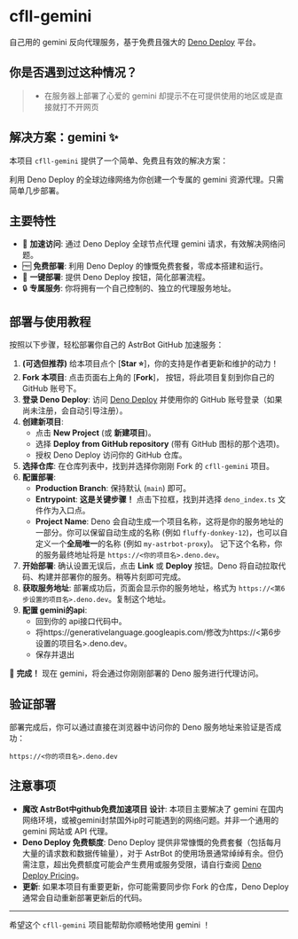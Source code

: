 # cfll-gemini

自己用的 gemini 反向代理服务，基于免费且强大的 [Deno Deploy](https://deno.com/deploy) 平台。

## 你是否遇到过这种情况？

> *   在服务器上部署了心爱的 gemini
却提示不在可提供使用的地区或是直接就打不开网页


## 解决方案：gemini ✨

本项目 `cfll-gemini` 提供了一个简单、免费且有效的解决方案：

利用 Deno Deploy 的全球边缘网络为你创建一个专属的 gemini 资源代理。只需简单几步部署。

## 主要特性

*   🚀 **加速访问**: 通过 Deno Deploy 全球节点代理 gemini 请求，有效解决网络问题。
*   🆓 **免费部署**: 利用 Deno Deploy 的慷慨免费套餐，零成本搭建和运行。
*   🔧 **一键部署**: 提供 Deno Deploy 按钮，简化部署流程。
*   🔒 **专属服务**: 你将拥有一个自己控制的、独立的代理服务地址。

## 部署与使用教程

按照以下步骤，轻松部署你自己的 AstrBot GitHub 加速服务：

1.  **(可选但推荐)** 给本项目点个 [**Star ⭐**]，你的支持是作者更新和维护的动力！
2.  **Fork 本项目**: 点击页面右上角的 [**Fork**]， 按钮，将此项目复刻到你自己的 GitHub 账号下。
3.  **登录 Deno Deploy**: 访问 [Deno Deploy](https://dash.deno.com/) 并使用你的 GitHub 账号登录（如果尚未注册，会自动引导注册）。
4.  **创建新项目**:
    *   点击 **New Project** (或 **新建项目**)。
    *   选择 **Deploy from GitHub repository** (带有 GitHub 图标的那个选项)。
    *   授权 Deno Deploy 访问你的 GitHub 仓库。
5.  **选择仓库**: 在仓库列表中，找到并选择你刚刚 Fork 的 `cfll-gemini` 项目。
6.  **配置部署**:
    *   **Production Branch**: 保持默认 (`main`) 即可。
    *   **Entrypoint**: **这是关键步骤！** 点击下拉框，找到并选择 `deno_index.ts` 文件作为入口点。
    *   **Project Name**: Deno 会自动生成一个项目名称，这将是你的服务地址的一部分。你可以保留自动生成的名称 (例如 `fluffy-donkey-12`)，也可以自定义一个**全局唯一**的名称 (例如 `my-astrbot-proxy`)。 记下这个名称，你的服务最终地址将是 `https://<你的项目名>.deno.dev`。
7.  **开始部署**: 确认设置无误后，点击 **Link** 或 **Deploy** 按钮。Deno 将自动拉取代码、构建并部署你的服务。稍等片刻即可完成。
8.  **获取服务地址**: 部署成功后，页面会显示你的服务地址，格式为 `https://<第6步设置的项目名>.deno.dev`。复制这个地址。
9.  **配置 gemini的api**:
    *   回到你的 api接口代码中。
    *   将https://generativelanguage.googleapis.com/修改为https://<第6步设置的项目名>.deno.dev。
    *   保存并退出

🎉 **完成！** 现在 gemini，将会通过你刚刚部署的 Deno 服务进行代理访问。

## 验证部署

部署完成后，你可以通过直接在浏览器中访问你的 Deno 服务地址来验证是否成功：

`https://<你的项目名>.deno.dev`



## 注意事项

*   **魔改 AstrBot中github免费加速项目 设计**: 本项目主要解决了 gemini 在国内网络环境，或被gemini封禁国外ip时可能遇到的网络问题。并非一个通用的 gemini 网站或 API 代理。
*   **Deno Deploy 免费额度**: Deno Deploy 提供非常慷慨的免费套餐（包括每月大量的请求数和数据传输量），对于 AstrBot 的使用场景通常绰绰有余。但仍需注意，超出免费额度可能会产生费用或服务受限，请自行查阅 [Deno Deploy Pricing](https://deno.com/deploy/pricing)。
*   **更新**: 如果本项目有重要更新，你可能需要同步你 Fork 的仓库，Deno Deploy 通常会自动重新部署更新后的代码。

---

希望这个 `cfll-gemini` 项目能帮助你顺畅地使用 gemini ！
